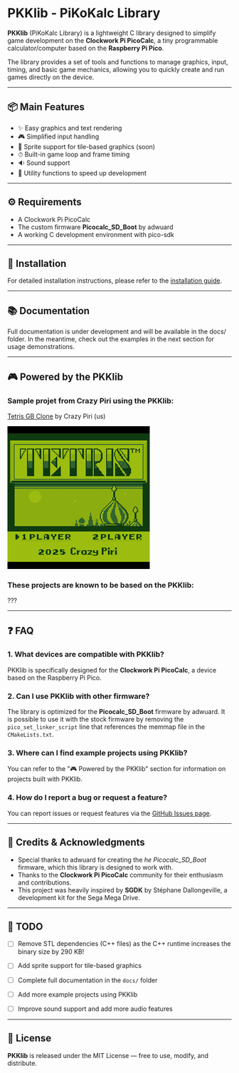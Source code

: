 # PKKlib - PiKoKalc Library

**PKKlib** (PiKoKalc Library) is a lightweight C library designed to simplify game development on the **Clockwork Pi PicoCalc**, a tiny programmable calculator/computer based on the **Raspberry Pi Pico**.

The library provides a set of tools and functions to manage graphics, input, timing, and basic game mechanics, allowing you to quickly create and run games directly on the device.

---

## 📦 Main Features

- ✨ Easy graphics and text rendering
- 🎮 Simplified input handling
- 🎨 Sprite support for tile-based graphics (soon)
- ⏱ Built-in game loop and frame timing
- 🔉 Sound support
- 📁 Utility functions to speed up development

---

## ⚙️ Requirements

- A Clockwork Pi PicoCalc
- The custom firmware **Picocalc_SD_Boot** by adwuard
- A working C development environment with pico-sdk

---

## 🚀 Installation

For detailed installation instructions, please refer to the [installation guide](install.md).

---

## 📚 Documentation

Full documentation is under development and will be available in the docs/ folder. In the meantime, check out the examples in the next section for usage demonstrations.

---

## 🎮 Powered by the PKKlib

### Sample projet from Crazy Piri using the PKKlib:

[Tetris GB Clone](https://github.com/redbug26/picocalc-tetris) by Crazy Piri (us)

![Screenshot](https://raw.githubusercontent.com/redbug26/picocalc-tetris/main/res/gfx/main.gif)

### These projects are known to be based on the PKKlib:

???


---

## ❓ FAQ

### 1. What devices are compatible with PKKlib?
PKKlib is specifically designed for the **Clockwork Pi PicoCalc**, a device based on the Raspberry Pi Pico.

### 2. Can I use PKKlib with other firmware?
The library is optimized for the **Picocalc_SD_Boot** firmware by adwuard. It is possible to use it with the stock firmware by removing the ``pico_set_linker_script`` line that references the memmap file in the ``CMakeLists.txt``.

### 3. Where can I find example projects using PKKlib?
You can refer to the "🎮 Powered by the PKKlib" section for information on projects built with PKKlib.

### 4. How do I report a bug or request a feature?
You can report issues or request features via the [GitHub Issues page](https://github.com/redbug26/pkklib/issues).

---

## 🙏 Credits & Acknowledgments
- Special thanks to adwuard for creating the *he *Picocalc_SD_Boot** firmware, which this library is designed to work with.
- Thanks to the **Clockwork Pi PicoCalc** community for their enthusiasm and contributions.
- This project was heavily inspired by **SGDK** by Stéphane Dallongeville, a development kit for the Sega Mega Drive.

---

## 📝 TODO

- [ ] Remove STL dependencies (C++ files) as the C++ runtime increases the binary size by 290 KB!
- [ ] Add sprite support for tile-based graphics
- [ ] Complete full documentation in the `docs/` folder
- [ ] Add more example projects using PKKlib
- [ ] Improve sound support and add more audio features


---

## 🧪 License

**PKKlib** is released under the MIT License — free to use, modify, and distribute.
